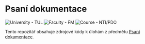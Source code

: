 # Psaní dokumentace
<p>
    <img src="https://img.shields.io/badge/University%20-TUL-5948AD?labelColor=black&style=for-the-badge" alt="University - TUL" />
    <img src="https://img.shields.io/badge/Faculty%20-FM-ea7603?labelColor=black&style=for-the-badge" alt="Faculty - FM" />
    <img src="https://img.shields.io/badge/Course%20-NTI%2FPDO-3178c6?labelColor=black&style=for-the-badge" alt="Course - NTI/PDO" />
</p>

Tento repozitář obsahuje zdrojové kódy k úlohám z předmětu [Psaní dokumentace](https://stag.tul.cz/ects/predmet/NTI/PDO/).


